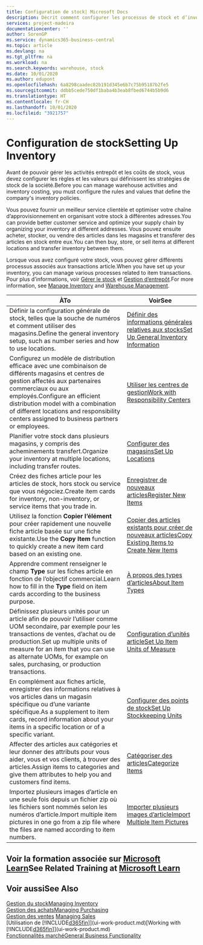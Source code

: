 ```yaml
---
title: Configuration de stock| Microsoft Docs
description: Décrit comment configurer les processus de stock et d’inventaire, y compris les acheminements pour le transfert et les magasins, tels que des entrepôts.
services: project-madeira
documentationcenter: ''
author: SorenGP
ms.service: dynamics365-business-central
ms.topic: article
ms.devlang: na
ms.tgt_pltfrm: na
ms.workload: na
ms.search.keywords: warehouse, stock
ms.date: 10/01/2020
ms.author: edupont
ms.openlocfilehash: 6a8298caadec82b191d345e6b7c75b95187b2fe5
ms.sourcegitcommit: ddbb5cede750df1baba4b3eab8fbed6744b5b9d6
ms.translationtype: HT
ms.contentlocale: fr-CH
ms.lasthandoff: 10/01/2020
ms.locfileid: "3921757"
---
```

# <a name="setting-up-inventory"></a><span data-ttu-id="73bc9-103">Configuration de stock</span><span class="sxs-lookup"><span data-stu-id="73bc9-103">Setting Up Inventory</span></span>
<span data-ttu-id="73bc9-104">Avant de pouvoir gérer les activités entrepôt et les coûts de stock, vous devez configurer les règles et les valeurs qui définissent les stratégies de stock de la société.</span><span class="sxs-lookup"><span data-stu-id="73bc9-104">Before you can manage warehouse activities and inventory costing, you must configure the rules and values that define the company's inventory policies.</span></span>

<span data-ttu-id="73bc9-105">Vous pouvez fournir un meilleur service clientèle et optimiser votre chaîne d’approvisionnement en organisant votre stock à différentes adresses.</span><span class="sxs-lookup"><span data-stu-id="73bc9-105">You can provide better customer service and optimize your supply chain by organizing your inventory at different addresses.</span></span> <span data-ttu-id="73bc9-106">Vous pouvez ensuite acheter, stocker, ou vendre des articles dans les magasins et transférer des articles en stock entre eux.</span><span class="sxs-lookup"><span data-stu-id="73bc9-106">You can then buy, store, or sell items at different locations and transfer inventory between them.</span></span>

<span data-ttu-id="73bc9-107">Lorsque vous avez configuré votre stock, vous pouvez gérer différents processus associés aux transactions article.</span><span class="sxs-lookup"><span data-stu-id="73bc9-107">When you have set up your inventory, you can manage various processes related to item transactions.</span></span> <span data-ttu-id="73bc9-108">Pour plus d’informations, voir [Gérer le stock](inventory-manage-inventory.md) et [Gestion d’entrepôt](warehouse-manage-warehouse.md).</span><span class="sxs-lookup"><span data-stu-id="73bc9-108">For more information, see [Manage Inventory](inventory-manage-inventory.md) and [Warehouse Management](warehouse-manage-warehouse.md).</span></span>

| <span data-ttu-id="73bc9-109">À</span><span class="sxs-lookup"><span data-stu-id="73bc9-109">To</span></span> | <span data-ttu-id="73bc9-110">Voir</span><span class="sxs-lookup"><span data-stu-id="73bc9-110">See</span></span> |
| --- | --- |
| <span data-ttu-id="73bc9-111">Définir la configuration générale de stock, telles que la souche de numéros et comment utiliser des magasins.</span><span class="sxs-lookup"><span data-stu-id="73bc9-111">Define the general inventory setup, such as number series and how to use locations.</span></span> |[<span data-ttu-id="73bc9-112">Définir des informations générales relatives aux stocks</span><span class="sxs-lookup"><span data-stu-id="73bc9-112">Set Up General Inventory Information</span></span>](inventory-how-setup-general.md) |
|<span data-ttu-id="73bc9-113">Configurez un modèle de distribution efficace avec une combinaison de différents magasins et centres de gestion affectés aux partenaires commerciaux ou aux employés.</span><span class="sxs-lookup"><span data-stu-id="73bc9-113">Configure an efficient distribution model with a combination of different locations and responsibility centers assigned to business partners or employees.</span></span>|[<span data-ttu-id="73bc9-114">Utiliser les centres de gestion</span><span class="sxs-lookup"><span data-stu-id="73bc9-114">Work with Responsibility Centers</span></span>](inventory-responsibility-centers.md)|
| <span data-ttu-id="73bc9-115">Planifier votre stock dans plusieurs magasins, y compris des acheminements transfert.</span><span class="sxs-lookup"><span data-stu-id="73bc9-115">Organize your inventory at multiple locations, including transfer routes.</span></span> |[<span data-ttu-id="73bc9-116">Configurer des magasins</span><span class="sxs-lookup"><span data-stu-id="73bc9-116">Set Up Locations</span></span>](inventory-how-register-new-items.md) |
| <span data-ttu-id="73bc9-117">Créez des fiches article pour les articles de stock, hors stock ou service que vous négociez.</span><span class="sxs-lookup"><span data-stu-id="73bc9-117">Create item cards for inventory, non-inventory, or service items that you trade in.</span></span> |[<span data-ttu-id="73bc9-118">Enregistrer de nouveaux articles</span><span class="sxs-lookup"><span data-stu-id="73bc9-118">Register New Items</span></span>](inventory-how-register-new-items.md) |
|<span data-ttu-id="73bc9-119">Utilisez la fonction **Copier l’élément** pour créer rapidement une nouvelle fiche article basée sur une fiche existante.</span><span class="sxs-lookup"><span data-stu-id="73bc9-119">Use the **Copy Item** function to quickly create a new item card based on an existing one.</span></span>|[<span data-ttu-id="73bc9-120">Copier des articles existants pour créer de nouveaux articles</span><span class="sxs-lookup"><span data-stu-id="73bc9-120">Copy Existing Items to Create New Items</span></span>](inventory-how-copy-items.md)|
|<span data-ttu-id="73bc9-121">Apprendre comment renseigner le champ **Type** sur les fiches article en fonction de l’objectif commercial.</span><span class="sxs-lookup"><span data-stu-id="73bc9-121">Learn how to fill in the **Type** field on item cards according to the business purpose.</span></span>|[<span data-ttu-id="73bc9-122">À propos des types d’articles</span><span class="sxs-lookup"><span data-stu-id="73bc9-122">About Item Types</span></span>](inventory-about-item-types.md)|
|<span data-ttu-id="73bc9-123">Définissez plusieurs unités pour un article afin de pouvoir l’utiliser comme UOM secondaire, par exemple pour les transactions de ventes, d’achat ou de production.</span><span class="sxs-lookup"><span data-stu-id="73bc9-123">Set up multiple units of measure for an item that you can use as alternate UOMs, for example on sales, purchasing, or production transactions.</span></span>|[<span data-ttu-id="73bc9-124">Configuration d’unités article</span><span class="sxs-lookup"><span data-stu-id="73bc9-124">Set Up Item Units of Measure</span></span>](inventory-how-setup-units-of-measure.md)|
|<span data-ttu-id="73bc9-125">En complément aux fiches article, enregistrer des informations relatives à vos articles dans un magasin spécifique ou d’une variante spécifique.</span><span class="sxs-lookup"><span data-stu-id="73bc9-125">As a supplement to item cards, record information about your items in a specific location or of a specific variant.</span></span>|[<span data-ttu-id="73bc9-126">Configurer des points de stock</span><span class="sxs-lookup"><span data-stu-id="73bc9-126">Set Up Stockkeeping Units</span></span>](inventory-how-to-set-up-stockkeeping-units.md)|
| <span data-ttu-id="73bc9-127">Affecter des articles aux catégories et leur donner des attributs pour vous aider, vous et vos clients, à trouver des articles.</span><span class="sxs-lookup"><span data-stu-id="73bc9-127">Assign items to categories and give them attributes to help you and customers find items.</span></span> |[<span data-ttu-id="73bc9-128">Catégoriser des articles</span><span class="sxs-lookup"><span data-stu-id="73bc9-128">Categorize Items</span></span>](inventory-how-categorize-items.md) |
|<span data-ttu-id="73bc9-129">Importez plusieurs images d’article en une seule fois depuis un fichier zip où les fichiers sont nommés selon les numéros d’article.</span><span class="sxs-lookup"><span data-stu-id="73bc9-129">Import multiple item pictures in one go from a zip file where the files are named according to item numbers.</span></span>|[<span data-ttu-id="73bc9-130">Importer plusieurs images d’article</span><span class="sxs-lookup"><span data-stu-id="73bc9-130">Import Multiple Item Pictures</span></span>](inventory-how-import-item-pictures.md)|

## <a name="see-related-training-at-microsoft-learn"></a><span data-ttu-id="73bc9-131">Voir la formation associée sur [Microsoft Learn](/learn/modules/trade-get-started-dynamics-365-business-central/)</span><span class="sxs-lookup"><span data-stu-id="73bc9-131">See Related Training at [Microsoft Learn](/learn/modules/trade-get-started-dynamics-365-business-central/)</span></span>

## <a name="see-also"></a><span data-ttu-id="73bc9-132">Voir aussi</span><span class="sxs-lookup"><span data-stu-id="73bc9-132">See Also</span></span>
[<span data-ttu-id="73bc9-133">Gestion du stock</span><span class="sxs-lookup"><span data-stu-id="73bc9-133">Managing Inventory</span></span>](inventory-manage-inventory.md)  
[<span data-ttu-id="73bc9-134">Gestion des achats</span><span class="sxs-lookup"><span data-stu-id="73bc9-134">Managing Purchasing</span></span>](purchasing-manage-purchasing.md)  
<span data-ttu-id="73bc9-135">[Gestion des ventes](sales-manage-sales.md)  </span><span class="sxs-lookup"><span data-stu-id="73bc9-135">[Managing Sales](sales-manage-sales.md)  </span></span>  
<span data-ttu-id="73bc9-136">[Utilisation de [!INCLUDE[d365fin](includes/d365fin_md.md)]](ui-work-product.md)</span><span class="sxs-lookup"><span data-stu-id="73bc9-136">[Working with [!INCLUDE[d365fin](includes/d365fin_md.md)]](ui-work-product.md)</span></span>  
[<span data-ttu-id="73bc9-137">Fonctionnalités marché</span><span class="sxs-lookup"><span data-stu-id="73bc9-137">General Business Functionality</span></span>](ui-across-business-areas.md)
